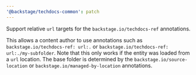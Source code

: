 ```yaml
---
'@backstage/techdocs-common': patch
---
```


Support relative `url` targets for the `backstage.io/techdocs-ref` annotations.

This allows a content author to use annotations such as `backstage.io/techdocs-ref: url:.` or `backstage.io/techdocs-ref: url:./my-subfolder`.
Note that this only works if the entity was loaded from a `url` location.
The base folder is determined by the `backstage.io/source-location` or `backstage.io/managed-by-location` annotations.
